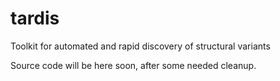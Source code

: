 # tardis
Toolkit for automated and rapid discovery of structural variants

Source code will be here soon, after some needed cleanup.
